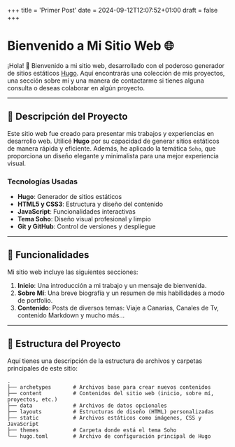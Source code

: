 +++
title = 'Primer Post'
date = 2024-09-12T12:07:52+01:00
draft = false
+++

# Bienvenido a Mi Sitio Web 🌐

¡Hola! 👋 Bienvenido a mi sitio web, desarrollado con el poderoso generador de sitios estáticos [Hugo](https://gohugo.io/). Aquí encontrarás una colección de mis proyectos, una sección sobre mí y una manera de contactarme si tienes alguna consulta o deseas colaborar en algún proyecto.

---

## 📝 Descripción del Proyecto

Este sitio web fue creado para presentar mis trabajos y experiencias en desarrollo web. Utilicé **Hugo** por su capacidad de generar sitios estáticos de manera rápida y eficiente. Además, he aplicado la temática `Soho`, que proporciona un diseño elegante y minimalista para una mejor experiencia visual.

### Tecnologías Usadas

- **Hugo**: Generador de sitios estáticos
- **HTML5 y CSS3**: Estructura y diseño del contenido
- **JavaScript**: Funcionalidades interactivas
- **Tema Soho**: Diseño visual profesional y limpio
- **Git y GitHub**: Control de versiones y despliegue

---

## 🌟 Funcionalidades

Mi sitio web incluye las siguientes secciones:

1. **Inicio**: Una introducción a mi trabajo y un mensaje de bienvenida.
2. **Sobre Mí**: Una breve biografía y un resumen de mis habilidades a modo de portfolio.
3. **Contenido**: Posts de diversos temas: Viaje a Canarias, Canales de Tv, contenido Markdown y mucho más...
---

## 📂 Estructura del Proyecto

Aquí tienes una descripción de la estructura de archivos y carpetas principales de este sitio:

```plaintext
.
├── archetypes       # Archivos base para crear nuevos contenidos
├── content          # Contenidos del sitio web (inicio, sobre mí, proyectos, etc.)
├── data             # Archivos de datos opcionales
├── layouts          # Estructuras de diseño (HTML) personalizadas
├── static           # Archivos estáticos como imágenes, CSS y JavaScript
├── themes           # Carpeta donde está el tema Soho
└── hugo.toml        # Archivo de configuración principal de Hugo
